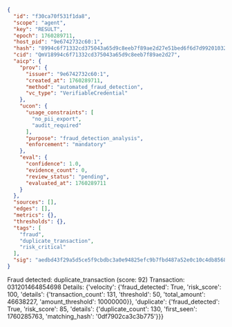 ```json
{
  "id": "f30ca70f531f1da8",
  "scope": "agent",
  "key": "RESULT",
  "epoch": 1760289711,
  "host_pid": "9e6742732c60:1",
  "hash": "8994c6f71332cd375043a65d9c8eeb7f89ae2d27e51bed6f6d7d9920103273f2",
  "cid": "QmV18994c6f71332cd375043a65d9c8eeb7f89ae2d27",
  "aicp": {
    "prov": {
      "issuer": "9e6742732c60:1",
      "created_at": 1760289711,
      "method": "automated_fraud_detection",
      "vc_type": "VerifiableCredential"
    },
    "ucon": {
      "usage_constraints": [
        "no_pii_export",
        "audit_required"
      ],
      "purpose": "fraud_detection_analysis",
      "enforcement": "mandatory"
    },
    "eval": {
      "confidence": 1.0,
      "evidence_count": 0,
      "review_status": "pending",
      "evaluated_at": 1760289711
    }
  },
  "sources": [],
  "edges": [],
  "metrics": {},
  "thresholds": {},
  "tags": [
    "fraud",
    "duplicate_transaction",
    "risk_critical"
  ],
  "sig": "aedbd43f29a5d5ce5f9cbdbc3a0e94825efc9b7fbd487a52e0c10c4db85680ed"
}
```

Fraud detected: duplicate_transaction (score: 92)
Transaction: 031201464854698
Details: {'velocity': {'fraud_detected': True, 'risk_score': 100, 'details': {'transaction_count': 131, 'threshold': 50, 'total_amount': 46638227, 'amount_threshold': 10000000}}, 'duplicate': {'fraud_detected': True, 'risk_score': 85, 'details': {'duplicate_count': 130, 'first_seen': 1760285763, 'matching_hash': '0df7902ca3c3b775'}}}